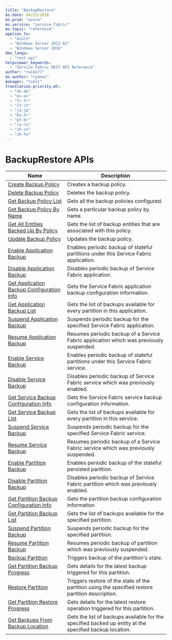 ```yaml
---
title: "BackupRestore"
ms.date: 04/23/2018
ms.prod: "azure"
ms.service: "service-fabric"
ms.topic: "reference"
applies_to: 
  - "Azure"
  - "Windows Server 2012 R2"
  - "Windows Server 2016"
dev_langs: 
  - "rest-api"
helpviewer_keywords: 
  - "Service Fabric REST API Reference"
author: "rwike77"
ms.author: "ryanwi"
manager: "timlt"
translation.priority.mt: 
  - "de-de"
  - "es-es"
  - "fr-fr"
  - "it-it"
  - "ja-jp"
  - "ko-kr"
  - "pt-br"
  - "ru-ru"
  - "zh-cn"
  - "zh-tw"
---
```

# BackupRestore APIs

| Name | Description |
| --- | --- |
| [Create Backup Policy](sfclient-v62-api-createbackuppolicy.md) | Creates a backup policy.<br/> |
| [Delete Backup Policy](sfclient-v62-api-deletebackuppolicy.md) | Deletes the backup policy.<br/> |
| [Get Backup Policy List](sfclient-v62-api-getbackuppolicylist.md) | Gets all the backup policies configured.<br/> |
| [Get Backup Policy By Name](sfclient-v62-api-getbackuppolicybyname.md) | Gets a particular backup policy by name.<br/> |
| [Get All Entities Backed Up By Policy](sfclient-v62-api-getallentitiesbackedupbypolicy.md) | Gets the list of backup entities that are associated with this policy.<br/> |
| [Update Backup Policy](sfclient-v62-api-updatebackuppolicy.md) | Updates the backup policy.<br/> |
| [Enable Application Backup](sfclient-v62-api-enableapplicationbackup.md) | Enables periodic backup of stateful partitions under this Service Fabric application.<br/> |
| [Disable Application Backup](sfclient-v62-api-disableapplicationbackup.md) | Disables periodic backup of Service Fabric application.<br/> |
| [Get Application Backup Configuration Info](sfclient-v62-api-getapplicationbackupconfigurationinfo.md) | Gets the Service Fabric application backup configuration information.<br/> |
| [Get Application Backup List](sfclient-v62-api-getapplicationbackuplist.md) | Gets the list of backups available for every partition in this application.<br/> |
| [Suspend Application Backup](sfclient-v62-api-suspendapplicationbackup.md) | Suspends periodic backup for the specified Service Fabric application.<br/> |
| [Resume Application Backup](sfclient-v62-api-resumeapplicationbackup.md) | Resumes periodic backup of a Service Fabric application which was previously suspended.<br/> |
| [Enable Service Backup](sfclient-v62-api-enableservicebackup.md) | Enables periodic backup of stateful partitions under this Service Fabric service.<br/> |
| [Disable Service Backup](sfclient-v62-api-disableservicebackup.md) | Disables periodic backup of Service Fabric service which was previously enabled.<br/> |
| [Get Service Backup Configuration Info](sfclient-v62-api-getservicebackupconfigurationinfo.md) | Gets the Service Fabric service backup configuration information.<br/> |
| [Get Service Backup List](sfclient-v62-api-getservicebackuplist.md) | Gets the list of backups available for every partition in this service.<br/> |
| [Suspend Service Backup](sfclient-v62-api-suspendservicebackup.md) | Suspends periodic backup for the specified Service Fabric service.<br/> |
| [Resume Service Backup](sfclient-v62-api-resumeservicebackup.md) | Resumes periodic backup of a Service Fabric service which was previously suspended.<br/> |
| [Enable Partition Backup](sfclient-v62-api-enablepartitionbackup.md) | Enables periodic backup of the stateful persisted partition.<br/> |
| [Disable Partition Backup](sfclient-v62-api-disablepartitionbackup.md) | Disables periodic backup of Service Fabric partition which was previously enabled.<br/> |
| [Get Partition Backup Configuration Info](sfclient-v62-api-getpartitionbackupconfigurationinfo.md) | Gets the partition backup configuration information<br/> |
| [Get Partition Backup List](sfclient-v62-api-getpartitionbackuplist.md) | Gets the list of backups available for the specified partition.<br/> |
| [Suspend Partition Backup](sfclient-v62-api-suspendpartitionbackup.md) | Suspends periodic backup for the specified partition.<br/> |
| [Resume Partition Backup](sfclient-v62-api-resumepartitionbackup.md) | Resumes periodic backup of partition which was previously suspended.<br/> |
| [Backup Partition](sfclient-v62-api-backuppartition.md) | Triggers backup of the partition's state.<br/> |
| [Get Partition Backup Progress](sfclient-v62-api-getpartitionbackupprogress.md) | Gets details for the latest backup triggered for this partition.<br/> |
| [Restore Partition](sfclient-v62-api-restorepartition.md) | Triggers restore of the state of the partition using the specified restore partition description.<br/> |
| [Get Partition Restore Progress](sfclient-v62-api-getpartitionrestoreprogress.md) | Gets details for the latest restore operation triggered for this partition.<br/> |
| [Get Backups From Backup Location](sfclient-v62-api-getbackupsfrombackuplocation.md) | Gets the list of backups available for the specified backed up entity at the specified backup location.<br/> |

